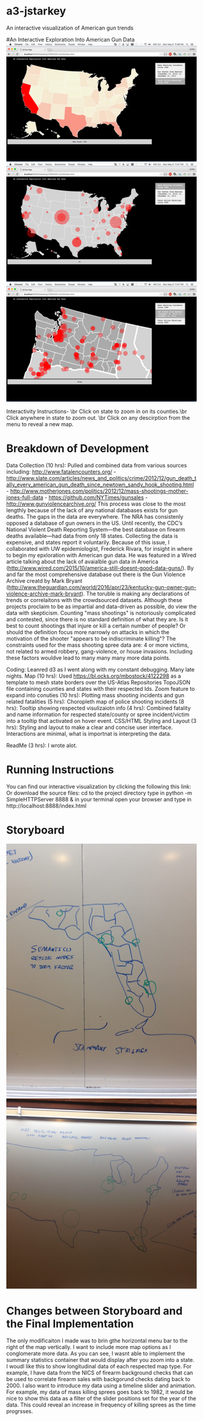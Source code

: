 # a3-jstarkey
An interactive visualization of American gun trends

#An Interactive Exploration Into American Gun Data
![alt tag](https://raw.githubusercontent.com/CSE512-16S/a3-jstarkey/master/storyboard-project/Screen%20Shot%202016-05-09%20at%2011.48.31%20PM.png)
![alt tag](https://raw.githubusercontent.com/CSE512-16S/a3-jstarkey/master/storyboard-project/Screen%20Shot%202016-05-09%20at%2011.47.13%20PM.png)
![alt tag](https://raw.githubusercontent.com/CSE512-16S/a3-jstarkey/master/storyboard-project/Screen%20Shot%202016-05-09%20at%2011.47.26%20PM.png)


Interactivity Instructions- \br
Click on state to zoom in on its counties.\br
Click anywhere in state to zoom out. \br
Click on any descirption from the menu to reveal a new map.

# Breakdown of Development
Data Collection (10 hrs): Pulled and combined data from various sources including: 
http://www.fatalencounters.org/ - http://www.slate.com/articles/news_and_politics/crime/2012/12/gun_death_tally_every_american_gun_death_since_newtown_sandy_hook_shooting.html -
http://www.motherjones.com/politics/2012/12/mass-shootings-mother-jones-full-data -
https://github.com/NYTimes/gunsales -
http://www.gunviolencearchive.org/
This process was close to the most lengthly because of the lack of any national databases exists for gun deaths. The gaps in the data are everywhere. The NRA has consistenly opposed a database of gun owners in the US. Until recently, the CDC’s National Violent Death Reporting System—the best database on firearm deaths available—had data from only 18 states. Collecting the data is expensive, and states report it voluntarily. Because of this issue, I collaborated with UW epidemiologist, Frederick Rivara, for insight in where to begin my epxloration with American gun data. He was featured in a Wired article talking about the lack of avaialble gun data in America (http://www.wired.com/2015/10/america-still-doesnt-good-data-guns/). By and far the most comprehensive database out there is the Gun Violence Archive creatd by Mark Bryant (http://www.theguardian.com/world/2016/apr/23/kentucky-gun-owner-gun-violence-archive-mark-bryant). The toruble is making any declarations of trends or correlaitons with the crowdsourced datasets. Although these projects proclaim to be as impartial and data-driven as possible, do view the data with skepticism. Counting "mass shootings" is notoriously complicated and  contested, since there is no standard definition of what they are. Is it best to count shootings that injure or kill a certain number of people? Or should the definition focus more narrowly on attacks in which the motivation of the shooter "appears to be indiscriminate killing"? The constraints used for the mass shooting spree data are: 4 or more victims, not related to armed robbery, gang-violence, or house invasions. Including these factors wouldve lead to many many many more data points.

Coding: Leanred d3 as I went along with my constant debugging. Many late nights.
  Map (10 hrs): Used https://bl.ocks.org/mbostock/4122298 as a template to mesh state borders over the US-Atlas Repositories TopoJSON file containing counties and states with their respected Ids. 
  Zoom feature to expand into conuties (10 hrs):
  Plotting mass shooting incidents and gun related fatalities (5 hrs):
  Choropleth map of police shooting incidents (8 hrs):
  Tooltip showing respected visulizaiotn info (4 hrs): Combined fatality and name information for respected state/county or spree incident/victim into a tooltip that activated on hover event.
  CSS/HTML Styling and Layout (3 hrs): Styling and layout to make a clear and concise user interface. Interactions are minimal, what is importnat is interpreting the data.

ReadMe (3 hrs): I wrote alot.

# Running Instructions 
You can find our interactive visualization by clicking the following this link: 
Or download the source files:
cd to the project directory
type in python -m SimpleHTTPServer 8888 & in your terminal
open your browser and type in http://localhost:8888/index.html

# Storyboard
![alt tag](https://raw.githubusercontent.com/CSE512-16S/a3-jstarkey/master/storyboard-project/IMG_5536.JPG.jpeg)
![alt tag](https://raw.githubusercontent.com/CSE512-16S/a3-jstarkey/master/storyboard-project/IMG_5537.JPG.jpeg)
# Changes between Storyboard and the Final Implementation
The only modificaiton I made was to brin gthe horizontal menu bar to the right of the map vertically. I want to include more map options as I conglomerate more data. As you can see, I wasnt able to implement the summary statistics container that would display after you zoom into a state. I woudl like this to show longitudinal data of each respected map type. For example, I have data from the NICS of firearm background checks that can be used to correlate firearm sales with backgorund checks dating back to 2000.
I also want to introduce my data using a timeline slider and animation. For example, my data of mass killing sprees goes back to 1982, it would be nice to show this data as a filter of the slider positions set for the year of the data. This could reveal an increase in frequency of killing sprees as the time progrsses.

